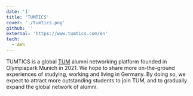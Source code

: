 ```yaml
---
date: '1'
title: 'TUMTICS'
cover: './tumtics.png'
github: ''
external: 'https://www.tumtics.com/en'
tech:
  - AWS
---
```


TUMTICS is a global [TUM](https://www.tum.de/en/) alumni networking platform founded in Olympiapark Munich in 2021. We hope to share more on-the-ground experiences of studying, working and living in Germany. By doing so, we expect to attract more outstanding students to join TUM, and to gradually expand the global network of alumni.
